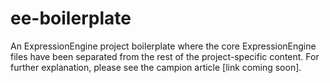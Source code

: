 ee-boilerplate
==============
An ExpressionEngine project boilerplate where the core ExpressionEngine files have been separated from the rest of the project-specific content. For further explanation, please see the campion article [link coming soon].